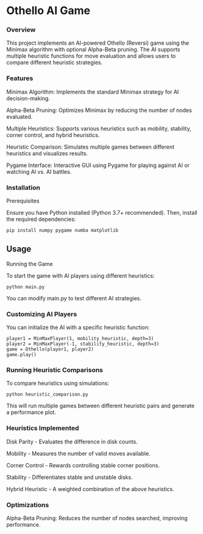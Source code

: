 # Othello AI Game

### Overview

This project implements an AI-powered Othello (Reversi) game using the Minimax algorithm with optional Alpha-Beta pruning. The AI supports multiple heuristic functions for move evaluation and allows users to compare different heuristic strategies.

### Features

Minimax Algorithm: Implements the standard Minimax strategy for AI decision-making.

Alpha-Beta Pruning: Optimizes Minimax by reducing the number of nodes evaluated.

Multiple Heuristics: Supports various heuristics such as mobility, stability, corner control, and hybrid heuristics.

Heuristic Comparison: Simulates multiple games between different heuristics and visualizes results.

Pygame Interface: Interactive GUI using Pygame for playing against AI or watching AI vs. AI battles.

### Installation

Prerequisites

Ensure you have Python installed (Python 3.7+ recommended). Then, install the required dependencies:
```
pip install numpy pygame numba matplotlib
```

## Usage

Running the Game

To start the game with AI players using different heuristics:
```
python main.py
```
You can modify main.py to test different AI strategies.

### Customizing AI Players

You can initialize the AI with a specific heuristic function:
```
player1 = MinMaxPlayer(1, mobility_heuristic, depth=3)
player2 = MinMaxPlayer(-1, stability_heuristic, depth=3)
game = Othello(player1, player2)
game.play()
```

### Running Heuristic Comparisons

To compare heuristics using simulations:
```
python heuristic_comparison.py
```
This will run multiple games between different heuristic pairs and generate a performance plot.

### Heuristics Implemented

Disk Parity - Evaluates the difference in disk counts.

Mobility - Measures the number of valid moves available.

Corner Control - Rewards controlling stable corner positions.

Stability - Differentiates stable and unstable disks.

Hybrid Heuristic - A weighted combination of the above heuristics.

### Optimizations

Alpha-Beta Pruning: Reduces the number of nodes searched, improving performance.